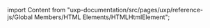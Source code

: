 
import Content from "uxp-documentation/src/pages/uxp/reference-js/Global Members/HTML Elements/HTMLHtmlElement";

<Content query="product=photoshop"/>
